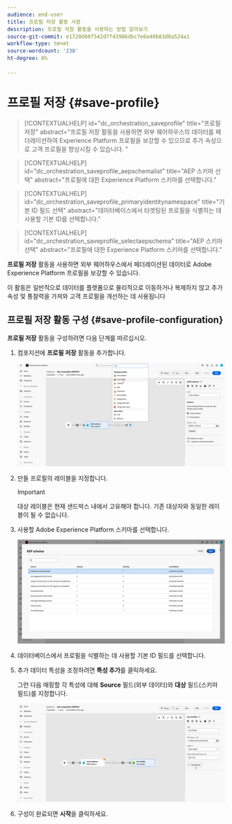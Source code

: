 ```yaml
---
audience: end-user
title: 프로필 저장 활동 사용
description: 프로필 저장 활동을 사용하는 방법 알아보기
source-git-commit: e1720d60f542d7f43986dbc7e6e40b83d0a524a1
workflow-type: tm+mt
source-wordcount: '238'
ht-degree: 0%

---
```


# 프로필 저장 {#save-profile}

>[!CONTEXTUALHELP]
>id="dc_orchestration_saveprofile"
>title="프로필 저장"
>abstract="프로필 저장 활동을 사용하면 외부 웨어하우스의 데이터를 페더레이션하여 Experience Platform 프로필을 보강할 수 있으므로 추가 속성으로 고객 프로필을 향상시킬 수 있습니다. "

>[!CONTEXTUALHELP]
>id="dc_orchestration_saveprofile_aepschemalist"
>title="AEP 스키마 선택"
>abstract="프로필에 대한 Experience Platform 스키마를 선택합니다."

>[!CONTEXTUALHELP]
>id="dc_orchestration_saveprofile_primaryidentitynamespace"
>title="기본 ID 필드 선택"
>abstract="데이터베이스에서 타겟팅된 프로필을 식별하는 데 사용할 기본 ID를 선택합니다."

>[!CONTEXTUALHELP]
>id="dc_orchestration_saveprofile_selectaepschema"
>title="AEP 스키마 선택"
>abstract="프로필에 대한 Experience Platform 스키마를 선택합니다."

**프로필 저장** 활동을 사용하면 외부 웨어하우스에서 페더레이션된 데이터로 Adobe Experience Platform 프로필을 보강할 수 있습니다.

이 활동은 일반적으로 데이터를 플랫폼으로 물리적으로 이동하거나 복제하지 않고 추가 속성 및 통찰력을 가져와 고객 프로필을 개선하는 데 사용됩니다

## 프로필 저장 활동 구성 {#save-profile-configuration}

**프로필 저장** 활동을 구성하려면 다음 단계를 따르십시오.

1. 컴포지션에 **프로필 저장** 활동을 추가합니다.

   ![](../assets/save-profile.png)

1. 만들 프로필의 레이블을 지정합니다.

   >[!IMPORTANT]
   >
   >대상 레이블은 현재 샌드박스 내에서 고유해야 합니다. 기존 대상자와 동일한 레이블이 될 수 없습니다.

1. 사용할 Adobe Experience Platform 스키마를 선택합니다.

   ![](../assets/save-profile-2.png)

1. 데이터베이스에서 프로필을 식별하는 데 사용할 기본 ID 필드를 선택합니다.

1. 추가 데이터 특성을 조정하려면 **특성 추가**&#x200B;를 클릭하세요.

   그런 다음 매핑할 각 특성에 대해 **Source** 필드(외부 데이터)와 **대상** 필드(스키마 필드)를 지정합니다.

   ![](../assets/save-profile-3.png)

1. 구성이 완료되면 **시작**&#x200B;을 클릭하세요.
